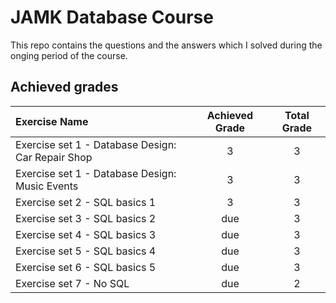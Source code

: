 # JAMK Database Course

This repo contains the questions and the answers which I solved during the onging period of the course.

## Achieved grades
| Exercise Name                                      |  Achieved Grade   | Total Grade |
| :---                                               |      :----:       |    :---:    |
| Exercise set 1 - Database Design: Car Repair Shop  |         3         |      3      |
| Exercise set 1 - Database Design: Music Events     |         3         |      3      |
| Exercise set 2 - SQL basics 1                      |         3         |      3      |
| Exercise set 3 - SQL basics 2                      |       due         |      3      |
| Exercise set 4 - SQL basics 3                      |       due         |      3      |
| Exercise set 5 - SQL basics 4                      |       due         |      3      |
| Exercise set 6 - SQL basics 5                      |       due         |      3      |
| Exercise set 7 - No SQL                            |       due         |      2      |
